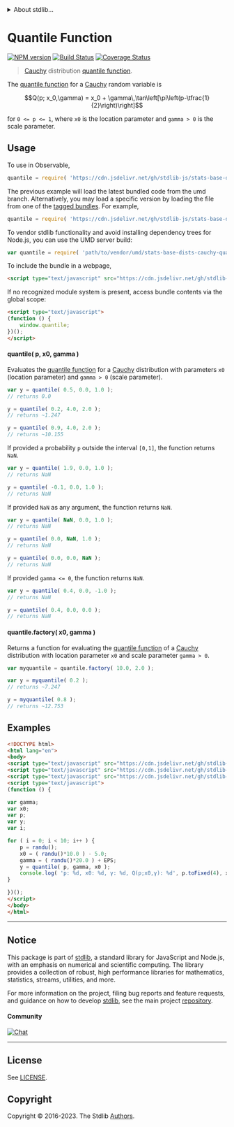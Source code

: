<!--

@license Apache-2.0

Copyright (c) 2018 The Stdlib Authors.

Licensed under the Apache License, Version 2.0 (the "License");
you may not use this file except in compliance with the License.
You may obtain a copy of the License at

   http://www.apache.org/licenses/LICENSE-2.0

Unless required by applicable law or agreed to in writing, software
distributed under the License is distributed on an "AS IS" BASIS,
WITHOUT WARRANTIES OR CONDITIONS OF ANY KIND, either express or implied.
See the License for the specific language governing permissions and
limitations under the License.

-->


<details>
  <summary>
    About stdlib...
  </summary>
  <p>We believe in a future in which the web is a preferred environment for numerical computation. To help realize this future, we've built stdlib. stdlib is a standard library, with an emphasis on numerical and scientific computation, written in JavaScript (and C) for execution in browsers and in Node.js.</p>
  <p>The library is fully decomposable, being architected in such a way that you can swap out and mix and match APIs and functionality to cater to your exact preferences and use cases.</p>
  <p>When you use stdlib, you can be absolutely certain that you are using the most thorough, rigorous, well-written, studied, documented, tested, measured, and high-quality code out there.</p>
  <p>To join us in bringing numerical computing to the web, get started by checking us out on <a href="https://github.com/stdlib-js/stdlib">GitHub</a>, and please consider <a href="https://opencollective.com/stdlib">financially supporting stdlib</a>. We greatly appreciate your continued support!</p>
</details>

# Quantile Function

[![NPM version][npm-image]][npm-url] [![Build Status][test-image]][test-url] [![Coverage Status][coverage-image]][coverage-url] <!-- [![dependencies][dependencies-image]][dependencies-url] -->

> [Cauchy][cauchy-distribution] distribution [quantile function][quantile-function].

<section class="intro">

The [quantile function][quantile-function] for a [Cauchy][cauchy-distribution] random variable is

<!-- <equation class="equation" label="eq:cauchy_cauchy_quantile_function" align="center" raw="Q(p; x_0,\gamma) = x_0 + \gamma\,\tan\left[\pi\left(p-\tfrac{1}{2}\right)\right]" alt="Quantile function for a Cauchy distribution."> -->

```math
Q(p; x_0,\gamma) = x_0 + \gamma\,\tan\left[\pi\left(p-\tfrac{1}{2}\right)\right]
```

<!-- <div class="equation" align="center" data-raw-text="Q(p; x_0,\gamma) = x_0 + \gamma\,\tan\left[\pi\left(p-\tfrac{1}{2}\right)\right]" data-equation="eq:cauchy_cauchy_quantile_function">
    <img src="https://cdn.jsdelivr.net/gh/stdlib-js/stdlib@591cf9d5c3a0cd3c1ceec961e5c49d73a68374cb/lib/node_modules/@stdlib/stats/base/dists/cauchy/quantile/docs/img/equation_cauchy_cauchy_quantile_function.svg" alt="Quantile function for a Cauchy distribution.">
    <br>
</div> -->

<!-- </equation> -->

for `0 <= p <= 1`, where `x0` is the location parameter and `gamma > 0` is the scale parameter.

</section>

<!-- /.intro -->



<section class="usage">

## Usage

To use in Observable,

```javascript
quantile = require( 'https://cdn.jsdelivr.net/gh/stdlib-js/stats-base-dists-cauchy-quantile@umd/browser.js' )
```
The previous example will load the latest bundled code from the umd branch. Alternatively, you may load a specific version by loading the file from one of the [tagged bundles](https://github.com/stdlib-js/stats-base-dists-cauchy-quantile/tags). For example,

```javascript
quantile = require( 'https://cdn.jsdelivr.net/gh/stdlib-js/stats-base-dists-cauchy-quantile@v0.1.0-umd/browser.js' )
```

To vendor stdlib functionality and avoid installing dependency trees for Node.js, you can use the UMD server build:

```javascript
var quantile = require( 'path/to/vendor/umd/stats-base-dists-cauchy-quantile/index.js' )
```

To include the bundle in a webpage,

```html
<script type="text/javascript" src="https://cdn.jsdelivr.net/gh/stdlib-js/stats-base-dists-cauchy-quantile@umd/browser.js"></script>
```

If no recognized module system is present, access bundle contents via the global scope:

```html
<script type="text/javascript">
(function () {
    window.quantile;
})();
</script>
```

#### quantile( p, x0, gamma )

Evaluates the [quantile function][quantile-function] for a [Cauchy][cauchy-distribution] distribution with parameters `x0` (location parameter) and `gamma > 0` (scale parameter).

```javascript
var y = quantile( 0.5, 0.0, 1.0 );
// returns 0.0

y = quantile( 0.2, 4.0, 2.0 );
// returns ~1.247

y = quantile( 0.9, 4.0, 2.0 );
// returns ~10.155
```

If provided a probability `p` outside the interval `[0,1]`, the function returns `NaN`.

```javascript
var y = quantile( 1.9, 0.0, 1.0 );
// returns NaN

y = quantile( -0.1, 0.0, 1.0 );
// returns NaN
```

If provided `NaN` as any argument, the function returns `NaN`.

```javascript
var y = quantile( NaN, 0.0, 1.0 );
// returns NaN

y = quantile( 0.0, NaN, 1.0 );
// returns NaN

y = quantile( 0.0, 0.0, NaN );
// returns NaN
```

If provided `gamma <= 0`, the function returns `NaN`.

```javascript
var y = quantile( 0.4, 0.0, -1.0 );
// returns NaN

y = quantile( 0.4, 0.0, 0.0 );
// returns NaN
```

#### quantile.factory( x0, gamma )

Returns a function for evaluating the [quantile function][quantile-function] of a [Cauchy][cauchy-distribution] distribution with location parameter `x0` and scale parameter `gamma > 0`.

```javascript
var myquantile = quantile.factory( 10.0, 2.0 );

var y = myquantile( 0.2 );
// returns ~7.247

y = myquantile( 0.8 );
// returns ~12.753
```

</section>

<!-- /.usage -->

<section class="examples">

## Examples

<!-- eslint no-undef: "error" -->

```html
<!DOCTYPE html>
<html lang="en">
<body>
<script type="text/javascript" src="https://cdn.jsdelivr.net/gh/stdlib-js/random-base-randu@umd/browser.js"></script>
<script type="text/javascript" src="https://cdn.jsdelivr.net/gh/stdlib-js/constants-float64-eps@umd/browser.js"></script>
<script type="text/javascript" src="https://cdn.jsdelivr.net/gh/stdlib-js/stats-base-dists-cauchy-quantile@umd/browser.js"></script>
<script type="text/javascript">
(function () {

var gamma;
var x0;
var p;
var y;
var i;

for ( i = 0; i < 10; i++ ) {
    p = randu();
    x0 = ( randu()*10.0 ) - 5.0;
    gamma = ( randu()*20.0 ) + EPS;
    y = quantile( p, gamma, x0 );
    console.log( 'p: %d, x0: %d, γ: %d, Q(p;x0,γ): %d', p.toFixed(4), x0.toFixed(4), gamma.toFixed(4), y.toFixed(4) );
}

})();
</script>
</body>
</html>
```

</section>

<!-- /.examples -->

<!-- Section for related `stdlib` packages. Do not manually edit this section, as it is automatically populated. -->

<section class="related">

</section>

<!-- /.related -->

<!-- Section for all links. Make sure to keep an empty line after the `section` element and another before the `/section` close. -->


<section class="main-repo" >

* * *

## Notice

This package is part of [stdlib][stdlib], a standard library for JavaScript and Node.js, with an emphasis on numerical and scientific computing. The library provides a collection of robust, high performance libraries for mathematics, statistics, streams, utilities, and more.

For more information on the project, filing bug reports and feature requests, and guidance on how to develop [stdlib][stdlib], see the main project [repository][stdlib].

#### Community

[![Chat][chat-image]][chat-url]

---

## License

See [LICENSE][stdlib-license].


## Copyright

Copyright &copy; 2016-2023. The Stdlib [Authors][stdlib-authors].

</section>

<!-- /.stdlib -->

<!-- Section for all links. Make sure to keep an empty line after the `section` element and another before the `/section` close. -->

<section class="links">

[npm-image]: http://img.shields.io/npm/v/@stdlib/stats-base-dists-cauchy-quantile.svg
[npm-url]: https://npmjs.org/package/@stdlib/stats-base-dists-cauchy-quantile

[test-image]: https://github.com/stdlib-js/stats-base-dists-cauchy-quantile/actions/workflows/test.yml/badge.svg?branch=v0.1.0
[test-url]: https://github.com/stdlib-js/stats-base-dists-cauchy-quantile/actions/workflows/test.yml?query=branch:v0.1.0

[coverage-image]: https://img.shields.io/codecov/c/github/stdlib-js/stats-base-dists-cauchy-quantile/main.svg
[coverage-url]: https://codecov.io/github/stdlib-js/stats-base-dists-cauchy-quantile?branch=main

<!--

[dependencies-image]: https://img.shields.io/david/stdlib-js/stats-base-dists-cauchy-quantile.svg
[dependencies-url]: https://david-dm.org/stdlib-js/stats-base-dists-cauchy-quantile/main

-->

[chat-image]: https://img.shields.io/gitter/room/stdlib-js/stdlib.svg
[chat-url]: https://app.gitter.im/#/room/#stdlib-js_stdlib:gitter.im

[stdlib]: https://github.com/stdlib-js/stdlib

[stdlib-authors]: https://github.com/stdlib-js/stdlib/graphs/contributors

[umd]: https://github.com/umdjs/umd
[es-module]: https://developer.mozilla.org/en-US/docs/Web/JavaScript/Guide/Modules

[deno-url]: https://github.com/stdlib-js/stats-base-dists-cauchy-quantile/tree/deno
[umd-url]: https://github.com/stdlib-js/stats-base-dists-cauchy-quantile/tree/umd
[esm-url]: https://github.com/stdlib-js/stats-base-dists-cauchy-quantile/tree/esm
[branches-url]: https://github.com/stdlib-js/stats-base-dists-cauchy-quantile/blob/main/branches.md

[stdlib-license]: https://raw.githubusercontent.com/stdlib-js/stats-base-dists-cauchy-quantile/main/LICENSE

[quantile-function]: https://en.wikipedia.org/wiki/Quantile_function

[cauchy-distribution]: https://en.wikipedia.org/wiki/Cauchy_distribution

</section>

<!-- /.links -->
